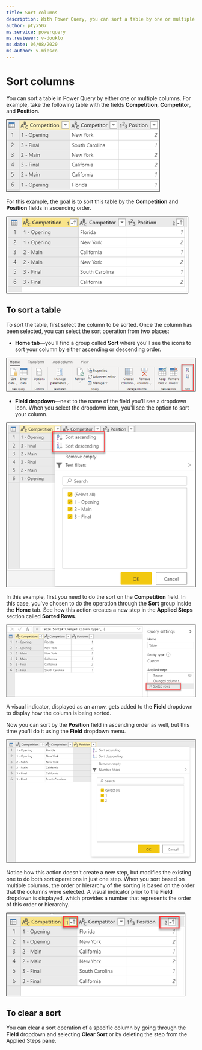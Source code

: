 ```yaml
---
title: Sort columns
description: With Power Query, you can sort a table by one or multiple columns in the order of your choice. This article demonstrates how to sort columns in Power Query.
author: ptyx507
ms.service: powerquery
ms.reviewer: v-douklo
ms.date: 06/08/2020
ms.author: v-miesco
---
```


# Sort columns

You can sort a table in Power Query by either one or multiple columns. For example, take the following table with the fields **Competition**, **Competitor**, and **Position**.

![Sample source table](images/me-sort-by-column-start.png)

For this example, the goal is to sort this table by the **Competition** and **Position** fields in ascending order.

![Sample output table](images/me-sort-by-column-final.png)

## To sort a table

To sort the table, first select the column to be sorted. Once the column has been selected, you can select the sort operation from two places:

- **Home tab**&mdash;you'll find a group called **Sort** where you'll see the icons to sort your column by either ascending or descending order.

![Sort column button in Home tab](images/me-sort-by-column-sort-group.png)

- **Field dropdown**&mdash;next to the name of the field you'll see a dropdown icon. When you select the dropdown icon, you'll see the option to sort your column.

![Sort column button in Sort & Filter menu](images/me-sort-by-column-sort-icons.png)

In this example, first you need to do the sort on the **Competition** field. In this case, you've chosen to do the operation through the **Sort** group inside the **Home** tab. See how this action creates a new step in the **Applied Steps** section called **Sorted Rows**.

![Sorted rows step in Applied steps section](images/me-sort-by-column-sort-step.png)

A visual indicator, displayed as an arrow, gets added to the **Field** dropdown to display how the column is being sorted.

Now you can sort by the **Position** field in ascending order as well, but this time you'll do it using the **Field** dropdown menu.

![Sort & Filter menu after selecting the field dropdown icon](images/me-sort-by-column-position.png)

Notice how this action doesn't create a new step, but modifies the existing one to do both sort operations in just one step. When you sort based on multiple columns, the order or hierarchy of the sorting is based on the order that the columns were selected. A visual indicator prior to the **Field** dropdown is displayed, which provides a number that represents the order of this order or hierarchy.   

![Sorted columns with numbers that represent the sort order](images/me-sort-by-column-multi-column-sort.png)

## To clear a sort

You can clear a sort operation of a specific column by going through the **Field** dropdown and selecting **Clear Sort** or by deleting the step from the Applied Steps pane.

